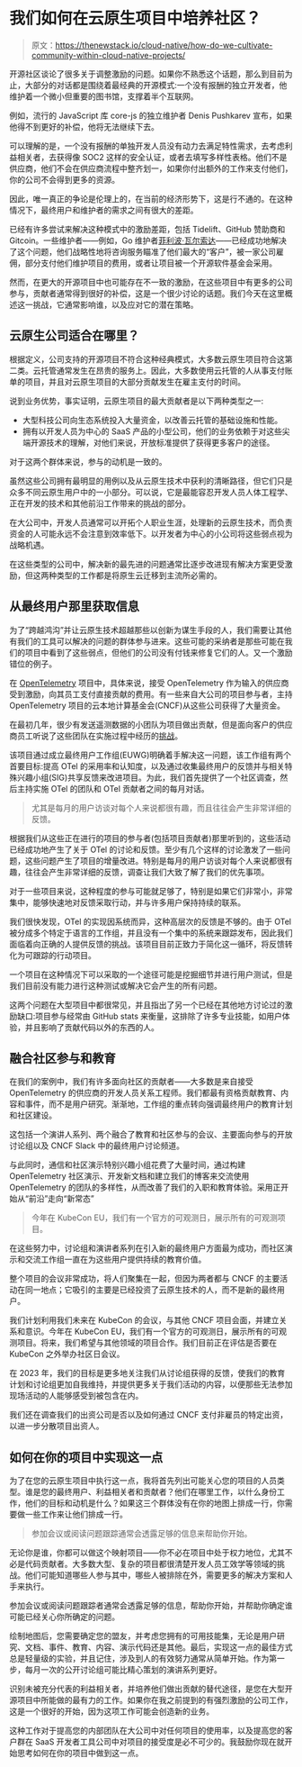 # 我们如何在云原生项目中培养社区？

> 原文：<https://thenewstack.io/cloud-native/how-do-we-cultivate-community-within-cloud-native-projects/>

开源社区谈论了很多关于调整激励的问题。如果你不熟悉这个话题，那么到目前为止，大部分的对话都是围绕着最经典的开源模式:一个没有报酬的独立开发者，他维护着一个微小但重要的图书馆，支撑着半个互联网。

例如，流行的 JavaScript 库 core-js 的独立维护者 Denis Pushkarev 宣布，如果他得不到更好的补偿，他将无法继续下去。

可以理解的是，一个没有报酬的单独开发人员没有动力去满足特性需求，去考虑利益相关者，去获得像 SOC2 这样的安全认证，或者去填写多样性表格。他们不是供应商，他们不会在供应商流程中整齐划一，如果你付出额外的工作来支付他们，你的公司不会得到更多的资源。

因此，唯一真正的争论是伦理上的，在当前的经济形势下，这是行不通的。在这种情况下，最终用户和维护者的需求之间有很大的差距。

已经有许多尝试来解决这种模式中的激励差距，包括 Tidelift、GitHub 赞助商和 Gitcoin。一些维护者——例如，Go 维护者[菲利波·瓦尔索达](https://filippo.io/)——已经成功地解决了这个问题，他们战略性地将咨询服务瞄准了他们最大的“客户”，被一家公司雇佣，部分支付他们维护项目的费用，或者让项目被一个开源软件基金会采用。

然而，在更大的开源项目中也可能存在不一致的激励，在这些项目中有更多的公司参与，贡献者通常得到很好的补偿，这是一个很少讨论的话题。我们今天在这里概述这一挑战，它通常影响谁，以及应对它的潜在策略。

## 云原生公司适合在哪里？

根据定义，公司支持的开源项目不符合这种经典模式，大多数云原生项目符合这第二类。云托管通常发生在昂贵的服务上。因此，大多数使用云托管的人从事支付账单的项目，并且对云原生项目的大部分贡献发生在雇主支付的时间。

说到业务优势，事实证明，云原生项目的最大贡献者是以下两种类型之一:

*   大型科技公司向生态系统投入大量资金，以改善云托管的基础设施和性能。
*   拥有以开发人员为中心的 SaaS 产品的小型公司，他们的业务依赖于对这些尖端开源技术的理解，对他们来说，开放标准提供了获得更多客户的途径。

对于这两个群体来说，参与的动机是一致的。

虽然这些公司拥有最明显的用例以及从云原生技术中获利的清晰路径，但它们只是众多不同云原生用户中的一小部分。可以说，它是最能容忍开发人员人体工程学、正在开发的技术和其他前沿工作带来的挑战的部分。

在大公司中，开发人员通常可以开拓个人职业生涯，处理新的云原生技术，而负责资金的人可能永远不会注意到效率低下。以开发者为中心的小公司将这些弱点视为战略机遇。

在这些类型的公司中，解决新的最先进的问题通常比逐步改进现有解决方案更受激励，但这两种类型的工作都是将原生云迁移到主流所必需的。

## 从最终用户那里获取信息

为了“跨越鸿沟”并让云原生技术超越那些以创新为谋生手段的人，我们需要让其他有我们的工具可以解决的问题的群体参与进来。这些可能的采纳者是那些可能在我们的项目中看到了这些弱点，但他们的公司没有付钱来修复它们的人。又一个激励错位的例子。

在 [OpenTelemetry](https://thenewstack.io/opentelemetry-properly-explained-and-demoed/) 项目中，具体来说，接受 OpenTelemetry 作为输入的供应商受到激励，向其员工支付直接贡献的费用。有一些来自大公司的项目参与者，主持 OpenTelemetry 项目的云本地计算基金会(CNCF)从这些公司获得了大量资金。

在最初几年，很少有发送遥测数据的小团队为项目做出贡献，但是面向客户的供应商员工听说了这些团队在实施过程中经历的[挑战](https://thenewstack.io/the-takeaways-from-our-opentelemetry-implementation-journey/)。

该项目通过成立最终用户工作组(EUWG)明确着手解决这一问题，该工作组有两个首要目标:提高 OTel 的采用率和认知度，以及通过收集最终用户的反馈并与相关特殊兴趣小组(SIG)共享反馈来改进项目。为此，我们首先提供了一个社区调查，然后主持实施 OTel 的团队和 OTel 贡献者之间的每月对话。

> 尤其是每月的用户访谈对每个人来说都很有趣，而且往往会产生非常详细的反馈。

根据我们从这些正在进行的项目的参与者(包括项目贡献者)那里听到的，这些活动已经成功地产生了关于 OTel 的讨论和反馈。至少有几个这样的讨论激发了一些问题，这些问题产生了项目的增量改进。特别是每月的用户访谈对每个人来说都很有趣，往往会产生非常详细的反馈，调查让我们大致了解了我们的优先事项。

对于一些项目来说，这种程度的参与可能就足够了，特别是如果它们非常小，非常集中，能够快速地对反馈采取行动，并与许多用户保持持续的联系。

我们很快发现，OTel 的实现因系统而异，这种高层次的反馈是不够的。由于 OTel 被分成多个特定于语言的工作组，并且没有一个集中的系统来跟踪发布，因此我们面临着向正确的人提供反馈的挑战。该项目目前正致力于简化这一循环，将反馈转化为可跟踪的行动项目。

一个项目在这种情况下可以采取的一个途径可能是挖掘细节并进行用户测试，但是我们目前没有能力进行这种测试或解决它会产生的所有问题。

这两个问题在大型项目中都很常见，并且指出了另一个已经在其他地方讨论过的激励缺口:项目参与经常由 GitHub stats 来衡量，这排除了许多专业技能，如用户体验，并且影响了贡献代码以外的东西的人。

## 融合社区参与和教育

在我们的案例中，我们有许多面向社区的贡献者——大多数是来自接受 OpenTelemetry 的供应商的开发人员关系工程师。我们都最有资格贡献教育、内容和事件，而不是用户研究。渐渐地，工作组的重点转向强调最终用户的教育计划和社区建设。

这包括一个演讲人系列、两个融合了教育和社区参与的会议、主要面向参与的开放讨论组以及 CNCF Slack 中的最终用户讨论频道。

与此同时，通信和社区演示特别兴趣小组花费了大量时间，通过构建 OpenTelemetry 社区演示、开发新文档和建立我们的博客来交流使用 OpenTelemetry 的团队的多样性，从而改善了我们的入职和教育体验。采用正开始从“前沿”走向“新常态”

> 今年在 KubeCon EU，我们有一个官方的可观测日，展示所有的可观测项目。

在这些努力中，讨论组和演讲者系列在引入新的最终用户方面最为成功，而社区演示和交流工作组一直在为这些用户提供持续的教育价值。

整个项目的会议非常成功，将人们聚集在一起，但因为两者都与 CNCF 的主要活动在同一地点；它吸引的主要是已经投资了云原生技术的人，而不是新的最终用户。

我们计划利用我们未来在 KubeCon 的会议，与其他 CNCF 项目会面，并建立关系和意识。今年在 KubeCon EU，我们有一个官方的可观测日，展示所有的可观测项目。将来，我们希望与其他领域的项目合作。我们目前正在评估是否要在 KubeCon 之外举办社区日会议。

在 2023 年，我们的目标是更多地关注我们从讨论组获得的反馈，使我们的教育计划和讨论组更加自我维持，并提供更多关于我们活动的内容，以便那些无法参加现场活动的人能够感受到被包含在内。

我们还在调查我们的出资公司是否以及如何通过 CNCF 支付非雇员的特定出资，以进一步分散项目出资人。

## 如何在你的项目中实现这一点

为了在您的云原生项目中执行这一点，我将首先列出可能关心您的项目的人员类型。谁是您的最终用户、利益相关者和贡献者？他们在哪里工作，以什么身份工作，他们的目标和动机是什么？如果这三个群体没有在你的地图上排成一行，你需要做一些工作来让他们排成一行。

> 参加会议或阅读问题跟踪通常会透露足够的信息来帮助你开始。

无论你是谁，你都可以做这个映射项目——你不必在项目中处于权力地位，尤其不必是代码贡献者。大多数大型、复杂的项目都很清楚开发人员工效学等领域的挑战。他们可能知道哪些人参与其中，哪些人被排除在外，需要更多的解决方案和人手来执行。

参加会议或阅读问题跟踪者通常会透露足够的信息，帮助你开始，并帮助你确定谁可能已经关心你所确定的问题。

绘制地图后，您需要确定您的盟友，并考虑您拥有的可用技能集，无论是用户研究、文档、事件、教育、内容、演示代码还是其他。最后，实现这一点的最佳方式总是轻量级的实验，并且记住，涉及到人的有效努力通常从简单开始。作为第一步，每月一次的公开讨论组可能比精心策划的演讲系列更好。

识别未被充分代表的利益相关者，并培养他们做出贡献的替代途径，是您在大型开源项目中所能做的最有力的工作。如果你在我之前提到的有强烈激励的公司工作，这是一个很好的开始，因为这项工作可能会创造新的业务。

这种工作对于提高您的内部团队在大公司中对任何项目的使用率，以及提高您的客户群在 SaaS 开发者工具公司中对项目的接受度是必不可少的。我鼓励你现在就开始思考如何在你的项目中做到这一点。

<svg xmlns:xlink="http://www.w3.org/1999/xlink" viewBox="0 0 68 31" version="1.1"><title>Group</title> <desc>Created with Sketch.</desc></svg>